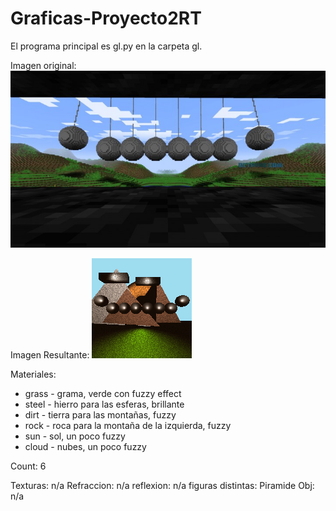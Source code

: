 # Graficas-Proyecto2RT
El programa principal es gl.py en la carpeta gl.

Imagen original:
![alt text](https://github.com/WooDose/Graficas-Proyecto2RT/blob/main/2015-07-13_0257269139627.jpg "Imagen Original")

Imagen Resultante:
![alt text](https://github.com/WooDose/Graficas-Proyecto2RT/blob/main/tests.bmp "Imagen Original")


Materiales:  
* grass - grama, verde con fuzzy effect
* steel - hierro para las esferas, brillante
* dirt - tierra para las montañas, fuzzy
* rock - roca para la montaña de la izquierda, fuzzy
* sun - sol, un poco fuzzy
* cloud - nubes, un poco fuzzy

Count: 6

Texturas: n/a
Refraccion: n/a
reflexion: n/a
figuras distintas: Piramide
Obj: n/a
